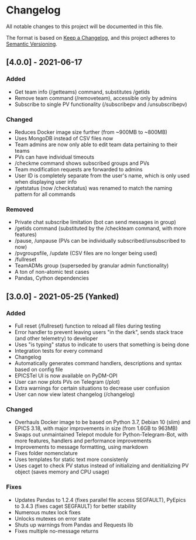 # Changelog
All notable changes to this project will be documented in this file.

The format is based on [Keep a Changelog](https://keepachangelog.com/en/1.0.0/),
and this project adheres to [Semantic Versioning](https://semver.org/spec/v2.0.0.html).

## [4.0.0] - 2021-06-17
### Added
- Get team info (/getteams) command, substitutes /getids
- Remove team command (/removeteam), accessible only by admins
- Subscribe to single PV functionality (/subscribepv and /unsubscribepv)

### Changed
- Reduces Docker image size further (from ~900MB to ~800MB)
- Uses MongoDB instead of CSV files now
- Team admins are now only able to edit team data pertaining to their teams
- PVs can have individual timeouts
- /checkme command shows subscribed groups and PVs
- Team modification requests are forwarded to admins
- User ID is completely separate from the user's name, which is only used when displaying user info
- /getstatus (now /checkstatus) was renamed to match the naming pattern for all commands 

### Removed
- Private chat subscribe limitation (bot can send messages in group)
- /getids command (substituted by the /checkteam command, with more features)
- /pause, /unpause (PVs can be individually subscribed/unsubscribed to now)
- /pvgroupsfile, /update (CSV files are no longer being used)
- /fullreset
- TeamADMs group (superseded by granular admin functionality)
- A ton of non-atomic test cases
- Pandas, Cython dependencies


## [3.0.0] - 2021-05-25 (Yanked)
### Added
- Full reset (/fullreset) function to reload all files during testing
- Error handler to prevent leaving users "in the dark", sends stack trace (and other telemetry) to developer
- Uses "is typing" status to indicate to users that something is being done
- Integration tests for every command
- Changelog
- Automatically generates command handlers, descriptions and syntax based on config file 
- EPICSTel UI is now available on PyDM-OPI
- User can now plots PVs on Telegram (/plot)
- Extra warnings for certain situations to decrease user confusion
- User can now view latest changelog (/changelog)

### Changed
- Overhauls Docker image to be based on Python 3.7, Debian 10 (slim) and EPICS 3.18, with major improvements in size (from 1.6GB to 963MB)
- Swaps out unmaintained Telepot module for Python-Telegram-Bot, with more features, handlers and performance improvements
- Improvements to message formatting, using markdown
- Fixes folder nomenclature
- Uses templates for static text more consistenly
- Uses caget to check PV status instead of initializing and denitializing PV object (saves memory and CPU usage)

### Fixes
- Updates Pandas to 1.2.4 (fixes parallel file access SEGFAULT), PyEpics to 3.4.3 (fixes caget SEGFAULT) for better stability
- Numerous mutex lock fixes
- Unlocks mutexes on error state
- Shuts up warnings from Pandas and Requests lib
- Fixes multiple no-message returns

